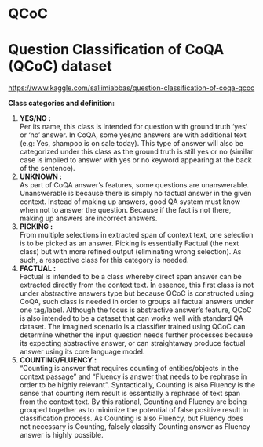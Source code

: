 # QCoC
<h1>Question Classification of CoQA (QCoC) dataset</h1>

https://www.kaggle.com/saliimiabbas/question-classification-of-coqa-qcoc

<b>Class categories and definition:</b>
<ol>
  <li><b>YES/NO :</b><br>Per its name, this class is intended for question with ground truth ‘yes’ or ‘no’ answer. In CoQA, some yes/no answers are with additional text (e.g: Yes, shampoo is on sale today). This type of answer will also be categorized under this class as the ground truth is still yes or no (similar case is implied to answer with yes or no keyword appearing at the back of the sentence).<br></li>
  <li><b>UNKNOWN :</b><br>As part of CoQA answer’s features, some questions are unanswerable. Unanswerable is because there is simply no factual answer in the given context. Instead of making up answers, good QA system must know when not to answer the question. Because if the fact is not there, making up answers are incorrect answers.<br></li> 
  <li><b>PICKING :</b><br>From multiple selections in extracted span of context text, one selection is to be picked as an answer. Picking is essentially Factual (the next class) but with more refined output (eliminating wrong selection). As such, a respective class for this category is needed.<br></li>
  <li><b>FACTUAL :</b><br>Factual is intended to be a class whereby direct span answer can be extracted directly from the context text. In essence, this first class is not under abstractive answers type but because QCoC is constructed using CoQA, such class is needed in order to groups all factual answers under one tag/label. Although the focus is abstractive answer’s feature, QCoC is also intended to be a dataset that can works well with standard QA dataset. The imagined scenario is a classifier trained using QCoC can determine whether the input question needs further processes because its expecting abstractive answer, or can straightaway produce factual answer using its core language model.<br></li>
  <li><b>COUNTING/FLUENCY :</b><br>“Counting is answer that requires counting of entities/objects in the context passage” and “Fluency is answer that needs to be rephrase in order to be highly relevant”. Syntactically, Counting is also Fluency is the sense that counting item result is essentially a rephrase of text span from the context text. By this rational, Counting and Fluency are being grouped together as to minimize the potential of false positive result in classification process. As Counting is also Fluency, but Fluency does not necessary is Counting, falsely classify Counting answer as Fluency answer is highly possible.</li>
</ol>
